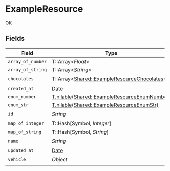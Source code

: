 # ExampleResource

OK


## Fields

| Field                                                                                            | Type                                                                                             | Required                                                                                         | Description                                                                                      |
| ------------------------------------------------------------------------------------------------ | ------------------------------------------------------------------------------------------------ | ------------------------------------------------------------------------------------------------ | ------------------------------------------------------------------------------------------------ |
| `array_of_number`                                                                                | T::Array<*Float*>                                                                                | :heavy_minus_sign:                                                                               | N/A                                                                                              |
| `array_of_string`                                                                                | T::Array<*String*>                                                                               | :heavy_minus_sign:                                                                               | N/A                                                                                              |
| `chocolates`                                                                                     | T::Array<[Shared::ExampleResourceChocolates](../../models/shared/exampleresourcechocolates.md)>  | :heavy_check_mark:                                                                               | N/A                                                                                              |
| `created_at`                                                                                     | [Date](https://ruby-doc.org/stdlib-2.6.1/libdoc/date/rdoc/Date.html)                             | :heavy_minus_sign:                                                                               | N/A                                                                                              |
| `enum_number`                                                                                    | [T.nilable(Shared::ExampleResourceEnumNumber)](../../models/shared/exampleresourceenumnumber.md) | :heavy_minus_sign:                                                                               | N/A                                                                                              |
| `enum_str`                                                                                       | [T.nilable(Shared::ExampleResourceEnumStr)](../../models/shared/exampleresourceenumstr.md)       | :heavy_minus_sign:                                                                               | N/A                                                                                              |
| `id`                                                                                             | *String*                                                                                         | :heavy_check_mark:                                                                               | N/A                                                                                              |
| `map_of_integer`                                                                                 | T::Hash[Symbol, *Integer*]                                                                       | :heavy_minus_sign:                                                                               | N/A                                                                                              |
| `map_of_string`                                                                                  | T::Hash[Symbol, *String*]                                                                        | :heavy_minus_sign:                                                                               | N/A                                                                                              |
| `name`                                                                                           | *String*                                                                                         | :heavy_check_mark:                                                                               | N/A                                                                                              |
| `updated_at`                                                                                     | [Date](https://ruby-doc.org/stdlib-2.6.1/libdoc/date/rdoc/Date.html)                             | :heavy_minus_sign:                                                                               | N/A                                                                                              |
| `vehicle`                                                                                        | *Object*                                                                                         | :heavy_check_mark:                                                                               | N/A                                                                                              |